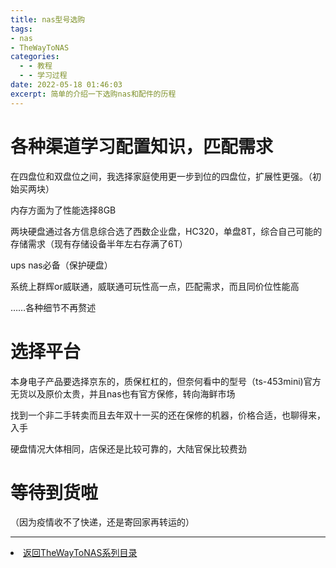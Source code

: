 ```yaml
---
title: nas型号选购
tags: 
- nas
- TheWayToNAS
categories:
  - - 教程
  - - 学习过程
date: 2022-05-18 01:46:03
excerpt: 简单的介绍一下选购nas和配件的历程
---
```

# 各种渠道学习配置知识，匹配需求
在四盘位和双盘位之间，我选择家庭使用更一步到位的四盘位，扩展性更强。（初始买两块）

内存方面为了性能选择8GB

两块硬盘通过各方信息综合选了西数企业盘，HC320，单盘8T，综合自己可能的存储需求（现有存储设备半年左右存满了6T）

ups nas必备（保护硬盘）

系统上群辉or威联通，威联通可玩性高一点，匹配需求，而且同价位性能高

……各种细节不再赘述

# 选择平台
本身电子产品要选择京东的，质保杠杠的，但奈何看中的型号（ts-453mini)官方无货以及原价太贵，并且nas也有官方保修，转向海鲜市场

找到一个非二手转卖而且去年双十一买的还在保修的机器，价格合适，也聊得来，入手

硬盘情况大体相同，店保还是比较可靠的，大陆官保比较费劲

# 等待到货啦
（因为疫情收不了快递，还是寄回家再转运的）

---
<li><a href="/post/TheWayToNAS">返回TheWayToNAS系列目录</li></a>